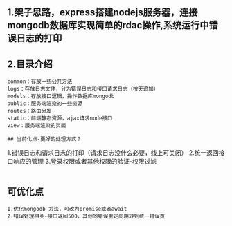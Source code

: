 ## 1.架子思路，express搭建nodejs服务器，连接mongodb数据库实现简单的rdac操作,系统运行中错误日志的打印
## 2.目录介绍
```
common：存放一些公共方法
logs：存放日志文件，分为错误日志和接口请求日志（按天追加）
models：存放接口逻辑，操作数据库mongodb
public：服务端渲染的一些资源
routes：路由分发
static：前端静态资源，ajax请求node接口
view：服务端渲染的页面

## 当前化点-更好的处理方式？
```
1.错误日志和请求日志的打印（请求日志没什么必要，线上可关闭）
2.统一返回接口响应的管理
3.登录权限或者其他权限的验证-权限过滤
```
```
## 可优化点
```
1.优化mongodb 方法，可改为promise或者await
2.错误处理相关-接口返回500，其他的错误重定向跳转到统一错误页
```
